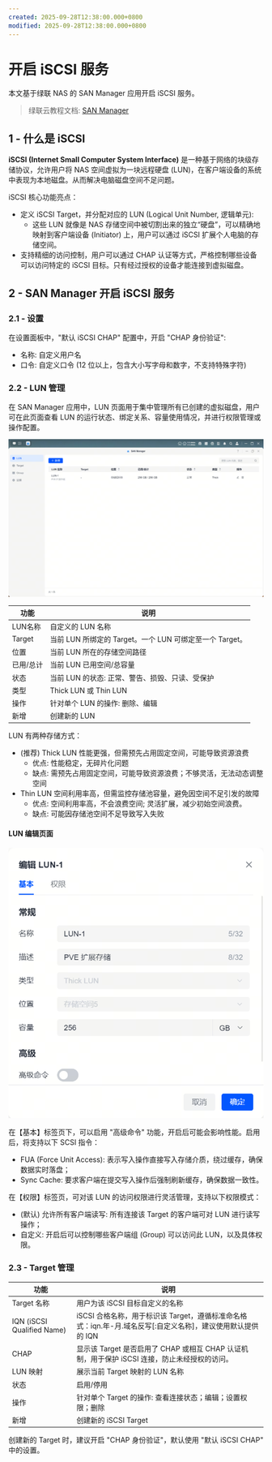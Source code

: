 ```yaml
---
created: 2025-09-28T12:38:00.000+0800
modified: 2025-09-28T12:38:00.000+0800
---
```


# 开启 iSCSI 服务

本文基于绿联 NAS 的 SAN Manager 应用开启 iSCSI 服务。

> 绿联云教程文档: [SAN Manager](https://support.ugnas.com/knowledgecenter/#/detail/eyJpZCI6NTI3MiwidHlwZSI6InRhZzAwMSIsImxhbmd1YWdlIjoiemgtQ04iLCJjbGllbnRUeXBlIjoiUEMiLCJhcnRpY2xlSW5mb0lkIjo3MDYsImFydGljbGVWZXJzaW9uIjoiMS4wLjAuMDA0NiIsInBhdGhDb2RlIjoicHJvMDAyLEdiM0V5UiJ9)

## 1 - 什么是 iSCSI

**iSCSI (Internet Small Computer System Interface)** 是一种基于网络的块级存储协议，允许用户将 NAS 空间虚拟为一块远程硬盘 (LUN)，在客户端设备的系统中表现为本地磁盘。从而解决电脑磁盘空间不足问题。

iSCSI 核心功能亮点：

+ 定义 iSCSI Target，并分配对应的 LUN (Logical Unit Number, 逻辑单元):
  + 这些 LUN 就像是 NAS 存储空间中被切割出来的独立“硬盘”，可以精确地映射到客户端设备 (Initiator) 上，用户可以通过 iSCSI 扩展个人电脑的存储空间。
+ 支持精细的访问控制，用户可以通过 CHAP 认证等方式，严格控制哪些设备可以访问特定的 iSCSI 目标。只有经过授权的设备才能连接到虚拟磁盘。

## 2 - SAN Manager 开启 iSCSI 服务

### 2.1 - 设置

在设置面板中，"默认 iSCSI CHAP" 配置中，开启 "CHAP 身份验证":

+ 名称: 自定义用户名
+ 口令: 自定义口令 (12 位以上，包含大小写字母和数字，不支持特殊字符)

### 2.2 - LUN 管理

在 SAN Manager 应用中，LUN 页面用于集中管理所有已创建的虚拟磁盘，用户可在此页面查看 LUN 的运行状态、绑定关系、容量使用情况，并进行权限管理或操作配置。

![LUN 管理](./.assets/SAN-Manager_LUN.png)

| 功能      | 说明              |
|-----------|-------------------|
| LUN名称   | 自定义的 LUN 名称 |
| Target    | 当前 LUN 所绑定的 Target。一个 LUN 可绑定至一个 Target。 |
| 位置      | 当前 LUN 所在的存储空间路径 |
| 已用/总计 | 当前 LUN 已用空间/总容量 |
| 状态      | 当前 LUN 的状态: 正常、警告、损毁、只读、受保护 |
| 类型      | Thick LUN 或 Thin LUN |
| 操作      | 针对单个 LUN 的操作: 删除、编辑 |
| 新增      | 创建新的 LUN |

LUN 有两种存储方式：

+ (推荐) Thick LUN 性能更强，但需预先占用固定空间，可能导致资源浪费
  + 优点: 性能稳定，无碎片化问题
  + 缺点: 需预先占用固定空间，可能导致资源浪费；不够灵活，无法动态调整空间
+ Thin LUN 空间利用率高，但需监控存储池容量，避免因空间不足引发的故障
  + 优点: 空间利用率高，不会浪费空间; 灵活扩展，减少初始空间浪费。
  + 缺点: 可能因存储池空间不足导致写入失败

#### LUN 编辑页面

![LUN 编辑页面](./.assets/SAN-Manager_LUN_tab01.png)

在【基本】标签页下，可以启用 "高级命令" 功能，开启后可能会影响性能。启用后，将支持以下 SCSI 指令：

+ FUA (Force Unit Access): 表示写入操作直接写入存储介质，绕过缓存，确保数据实时落盘；
+ Sync Cache: 要求客户端在提交写入操作后强制刷新缓存，确保数据一致性。

在【权限】标签页，可对该 LUN 的访问权限进行灵活管理，支持以下权限模式：

+ (默认) 允许所有客户端读写: 所有连接该 Target 的客户端可对 LUN 进行读写操作；
+ 自定义: 开启后可以控制哪些客户端组 (Group) 可以访问此 LUN，以及具体权限。

### 2.3 - Target 管理

| 功能 | 说明 |
|------|----------|
| Target 名称 | 用户为该 iSCSI 目标自定义的名称 |
| IQN (iSCSI Qualified Name) | iSCSI 合格名称，用于标识该 Target，遵循标准命名格式：iqn.年-月.域名反写\[:自定义名称\]，建议使用默认提供的 IQN |
| CHAP | 显示该 Target 是否启用了 CHAP 或相互 CHAP 认证机制，用于保护 iSCSI 连接，防止未经授权的访问。 |
| LUN 映射 | 展示当前 Target 映射的 LUN 名称 |
| 状态 | 启用/停用 |
| 操作 | 针对单个 Target 的操作: 查看连接状态；编辑；设置权限；删除 |
| 新增 | 创建新的 iSCSI Target |

创建新的 Target 时，建议开启 "CHAP 身份验证"，默认使用 "默认 iSCSI CHAP" 中的设置。
